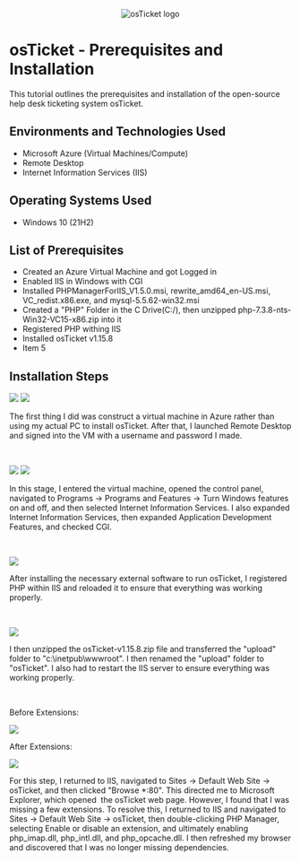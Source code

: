 <p align="center">
<img src="https://i.imgur.com/Clzj7Xs.png" alt="osTicket logo"/>
</p>

<h1>osTicket - Prerequisites and Installation</h1>
This tutorial outlines the prerequisites and installation of the open-source help desk ticketing system osTicket.<br />

<h2>Environments and Technologies Used</h2>

- Microsoft Azure (Virtual Machines/Compute)
- Remote Desktop
- Internet Information Services (IIS)

<h2>Operating Systems Used </h2>

- Windows 10</b> (21H2)

<h2>List of Prerequisites</h2>

- Created an Azure Virtual Machine and got Logged in
- Enabled IIS in Windows with CGI
- Installed PHPManagerForIIS_V1.5.0.msi, rewrite_amd64_en-US.msi, VC_redist.x86.exe, and mysql-5.5.62-win32.msi
- Created a "PHP" Folder in the C Drive(C:/), then unzipped php-7.3.8-nts-Win32-VC15-x86.zip into it
- Registered PHP withing IIS 
- Installed osTicket v1.15.8
- Item 5

<h2>Installation Steps</h2>

<p>
<img src="https://github.com/user-attachments/assets/573109f1-a08e-4884-97d5-4e726408bba5"/>
<img src="https://github.com/user-attachments/assets/9f5b4dc4-c62d-4492-8a5f-74c47992fad5"/>
  
</p>
<p>
The first thing I did was construct a virtual machine in Azure rather than using my actual PC to install osTicket. After that, I launched Remote Desktop and signed into the VM with a username and password I made.
</p>
<br />

<p>
<img src="https://github.com/user-attachments/assets/8348d27c-0db8-48d1-9bb2-108a9663c3f2"/>
<img src="https://github.com/user-attachments/assets/817e7580-06b4-45e0-886c-b15dca5eb52a"/>
</p>
<p>
In this stage, I entered the virtual machine, opened the control panel, navigated to Programs -> Programs and Features -> Turn Windows features on and off, and then selected Internet Information Services. I also expanded Internet Information Services, then expanded Application Development Features, and checked CGI.
</p>
<br />

<p>
<img src="https://github.com/user-attachments/assets/8bcc7486-696f-4107-9adc-82cb4f1bccc9"/>
</p>
<p>
After installing the necessary external software to run osTicket, I registered PHP within IIS and reloaded it to ensure that everything was working properly.
</p>
<br />

<p>
<img src="https://github.com/user-attachments/assets/2452b20e-a24a-461d-a9d2-1e7890543e97"/>
</p>
<p>
I then unzipped the osTicket-v1.15.8.zip file and transferred the "upload" folder to "c:\inetpub\wwwroot". I then renamed the "upload" folder to "osTicket". I also had to restart the IIS server to ensure everything was working properly.
</p>
<br />

<p>
Before Extensions:
</p>
<img src="https://github.com/user-attachments/assets/bf8c2461-1e0b-4ee0-978d-0eeb98028722"/>
</p>
<p>
After Extensions:
</p>
<img src="https://github.com/user-attachments/assets/436e8772-456c-4a20-8a5c-aca8685393f2"/>
</p>
<p>
For this step, I returned to IIS, navigated to Sites -> Default Web Site -> osTicket, and then clicked "Browse *:80". This directed me to Microsoft Explorer, which opened  the osTicket web page. However, I found that I was missing a few extensions. To resolve this, I returned to IIS and navigated to Sites -> Default Web Site -> osTicket, then double-clicking PHP Manager, selecting Enable or disable an extension, and ultimately enabling php_imap.dll, php_intl.dll, and php_opcache.dll. I then refreshed my browser and discovered that I was no longer missing dependencies.
</p>
<br />
